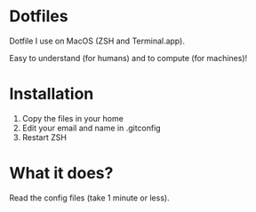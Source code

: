 # Dotfiles

Dotfile I use on MacOS (ZSH and Terminal.app).

Easy to understand (for humans) and to compute (for machines)!

# Installation
1) Copy the files in your home 
2) Edit your email and name in .gitconfig
3) Restart ZSH


# What it does?

Read the config files (take 1 minute or less).

